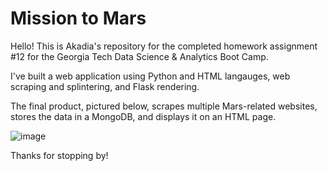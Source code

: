 # Mission to Mars

Hello! This is Akadia's repository for the completed homework assignment #12 for the Georgia Tech Data Science & Analytics Boot Camp. 

I've built a web application using Python and HTML langauges, web scraping and splintering, and Flask rendering. 

The final product, pictured below, scrapes multiple Mars-related websites, stores the data in a MongoDB, and displays it on an HTML page.

![image](https://user-images.githubusercontent.com/56618353/112557168-d4860e00-8d99-11eb-8d2e-bd3756235302.png)

Thanks for stopping by!
